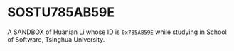 # SOSTU785AB59E

A SANDBOX of Huanian Li whose ID is `0x785AB59E` while studying in
School of Software, Tsinghua University.
